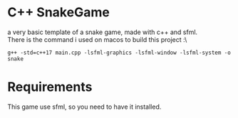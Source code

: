 # C++ SnakeGame
a very basic template of a snake game, made with c++ and sfml.\
There is the command i used on macos to build this project :\
```
g++ -std=c++17 main.cpp -lsfml-graphics -lsfml-window -lsfml-system -o snake
```

# Requirements
This game use sfml, so you need to have it installed.
